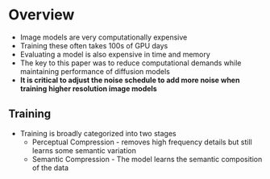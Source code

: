 # Overview 

- Image models are very computationally expensive 
- Training these often takes 100s of GPU days
- Evaluating a model is also expensive in time and memory
- The key to this paper was to reduce computational demands while maintaining performance of diffusion models
- **It is critical to adjust the noise schedule to add more noise when training higher resolution image models**

## Training

- Training is broadly categorized into two stages
  - Perceptual Compression - removes high frequency details but still learns some semantic variation 
  - Semantic Compression - The model learns the semantic composition of the data